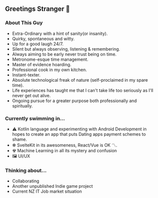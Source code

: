 ## Greetings Stranger 👋

### About This Guy
- Extra-Ordinary with a hint of sanity(or insanity).
- Quirky, spontaneous and witty.
- Up for a good laugh 24/7.
- Silent but always observing, listening & remembering.
- Always aiming to be early never trust being on time.
- Metronome-esque time management.
- Master of evidence hoarding.
- Professional cook in my own kitchen.
- Instant-texter.
- Absolute technological freak of nature (self-proclaimed in my spare time).
- Life experiences has taught me that I can't take life too seriously as I'll never get out alive.
- Ongoing pursue for a greater purpose both professionally and spiritually. 

### Currently swimming in... 
- ⚠ Kotlin language and experimenting with Android Development in hopes to create an app that puts Dating apps payment schemes to shame.
- ❇ SvelteKit in its awesomeness, React/Vue is OK 〽. 
- ☢ Machine Learning in all its mystery and confusion
- 🖼️ UI/UX

### Thinking about...
- Collaborating
- Another unpublished Indie game project
- Current NZ IT Job market situation


<!--
**adrianlimws/adrianlimws** is a ✨ _special_ ✨ repository because its `README.md` (this file) appears on your GitHub profile.

Here are some ideas to get you started:

- 🔭 I’m currently working on ...
- 🌱 I’m currently learning ...
- 👯 I’m looking to collaborate on ...
- 🤔 I’m looking for help with ...
- 💬 Ask me about ...
- 📫 How to reach me: ...
- 😄 Pronouns: ...
- ⚡ Fun fact: ...
-->
